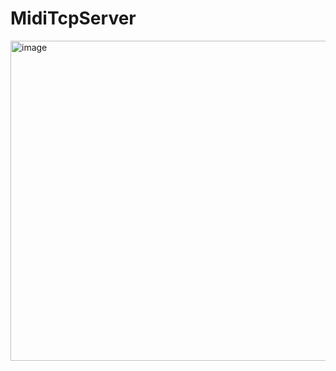 # MidiTcpServer
<img width="981" height="512" alt="image" src="https://github.com/user-attachments/assets/c9998af0-6971-4155-bbd6-7a4e49336920" />
